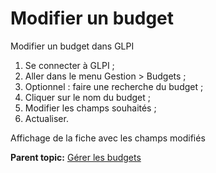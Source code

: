 Modifier un budget
==================

Modifier un budget dans GLPI

1.  Se connecter à GLPI ;
2.  Aller dans le menu Gestion \> Budgets ;
3.  Optionnel : faire une recherche du budget ;
4.  Cliquer sur le nom du budget ;
5.  Modifier les champs souhaités ;
6.  Actualiser.

Affichage de la fiche avec les champs modifiés

**Parent topic:** [Gérer les
budgets](../glpi/management_budget.html "Les budgets sont gérés depuis le menu Gestion > Budgets")
